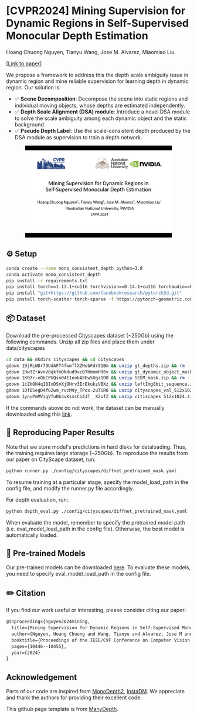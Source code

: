 
# [CVPR2024] Mining Supervision for Dynamic Regions in Self-Supervised Monocular Depth Estimation

Hoang Chuong Nguyen, Tianyu Wang, Jose M. Alvarez, Miaomiao Liu.

\[[Link to paper](https://openaccess.thecvf.com/content/CVPR2024/html/Nguyen_Mining_Supervision_for_Dynamic_Regions_in_Self-Supervised_Monocular_Depth_Estimation_CVPR_2024_paper.html)\]

We propose a framework to address this the depth scale ambiguity issue in dynamic region and mine reliable supervision for learning depth in dynamic region. Our solution is:

- ✅ **Scene Decomposition**: Decompose the scene into static regions and individual moving objects, whose depths are estimated independently.
- ✅ **Depth Scale Alignment (DSA) module**: Introduce a novel DSA module to solve the scale ambiguity among each dynamic object and the static background.
- ✅ **Pseudo Depth Label**: Use the scale-consistent depth produced by the DSA module as supervision to train a depth network. 

<p align="center">
  <a
href="https://www.youtube.com/watch?v=E4jPf_wCQvk&t=160s">
  <img src="assets/video_thumbnail.png" alt="5 minute CVPR presentation video link" width="400">
  </a>
</p>



## ⚙️ Setup
```bash
conda create --name mono_consistent_depth python=3.8
conda activate mono_consistent_depth
pip install -r requirements.txt
pip install torch==1.13.1+cu116 torchvision==0.14.1+cu116 torchaudio==0.13.1 --extra-index-url https://download.pytorch.org/whl/cu116
pip install "git+https://github.com/facebookresearch/pytorch3d.git"
pip install torch-scatter torch-sparse -f https://pytorch-geometric.com/whl/torch-1.13.1+cu116.html
```

## 📦 Dataset

Download the pre-processed Cityscapes dataset (~250Gb) using the following commands. Unzip all zip files and place them under data/cityscapes

```bash
cd data && mkdirs cityscapes && cd cityscapes
gdown 19jRLWDr79UdAFT4fwmflXZHobFdr51Bm && unzip gt_depths.zip && rm -f gt_depths.zip
gdown 1Hw3ZrAvnV8qkfmONdud9vcB7HmmmH96v && unzip gt_dynamic_object_mask.zip && rm -f gt_dynamic_object_mask.zip
gdown 1K07r-eQkCPUQsn04E1eobA8Ew5UgzGDO && unzip SEEM_mask.zip && rm -f SEEM_mask.zip
gdown 1cZHOH4qI8IxDSnXjOHrv3ErEkukzVBXz && unzip leftImg8bit_sequence.zip && rm -f leftImg8bit_sequence.zip
gdown 1DfDSegD4fG2wm_rvcM9y_TPox-2uTSR6 && unzip cityscapes_val_512x1024.zip && rm -f cityscapes_val_512x1024.zip
gdown 1ynuPmMVigVfuNb3vKsscCi4JT__X2ufZ && unzip citiscapes_512x1024.zip && rm -f citiscapes_512x1024.zip
```

If the commands above do not work, the dataset can be manually downloaded using this [link](https://drive.google.com/drive/folders/1juAb0NPYKEsDGw5m-OZ8mZNGuJQHJNrZ?usp=drive_link).

## 👀 Reproducing Paper Results

Note that we store model's predictions in hard disks for dataloading. Thus, the training requires large storage (~250Gb).
To reproduce the results from our paper on CityScape dataset, run:

```bash
python runner.py ./config/cityscapes/diffnet_pretrained_mask.yaml
```

To resume training at a particular stage, specify the model_load_path in the config file, and modify the runner.py file accordingly. 

For depth evaluation, run:. 

```bash
python depth_eval.py ./config/cityscapes/diffnet_pretrained_mask.yaml
```



When evaluate the model, remember to specify the pretrained model path (i.e. eval_model_load_path in the config file). Otherwise, the best model is automatically loaded. 

## 👀 Pre-trained Models
Our pre-trained models can be downloaded [here](https://drive.google.com/drive/folders/1-p6Bfa-6GQR3BirAhefE0UwjF5sHzrLF?usp=sharing). To evaluate these models, you need to specify eval_model_load_path in the config file. 

## ✏️ Citation

If you find our work useful or interesting, please consider citing our paper:

```latex
@inproceedings{nguyen2024mining,
  title={Mining Supervision for Dynamic Regions in Self-Supervised Monocular Depth Estimation},
  author={Nguyen, Hoang Chuong and Wang, Tianyu and Alvarez, Jose M and Liu, Miaomiao},
  booktitle={Proceedings of the IEEE/CVF Conference on Computer Vision and Pattern Recognition},
  pages={10446--10455},
  year={2024}
}
```

## Acknowledgement

Parts of our code are inspired from [MonoDepth2](https://github.com/nianticlabs/monodepth2), [InstaDM](https://github.com/SeokjuLee/Insta-DM). We appreciate and thank the authors for providing their excellent code.

This github page template is from [ManyDepth](https://github.com/nianticlabs/manydepth/blob/master/README.md).
